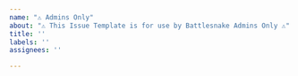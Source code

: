 ```yaml
---
name: "⚠️ Admins Only"
about: "⚠️ This Issue Template is for use by Battlesnake Admins Only ⚠️"
title: ''
labels: ''
assignees: ''

---
```




